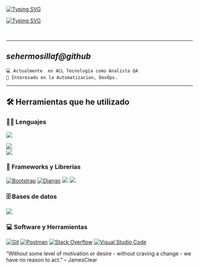 <a href="https://git.io/typing-svg"><img src="https://readme-typing-svg.demolab.com?font=Poppins&weight=600&size=30&duration=1000&pause=1000&center=true&repeat=false&width=650&lines=%C2%A1Hola!+Soy+Sebastian+Hermosilla" alt="Typing SVG" /></a>

<!-- Typing SVG by DenverCoder1 - https://github.com/DenverCoder1/readme-typing-svg -->
<a href="https://git.io/typing-svg"><img src="https://readme-typing-svg.demolab.com?font=Poppins&duration=1000&pause=500&center=true&width=435&lines=Analista+QA;Automatizador;%C2%A1Siempre+Aprendiendo!" alt="Typing SVG" /></a>

<br/>
<hr>

*sehermosillaf@github*
-------------------------
```
💻 Actualmente  en ACL Tecnología como Analista QA
🚩 Interesado en la Automatizacion, DevOps.
```
<hr>


## 🛠️ Herramientas que he utilizado

### 👨‍💻 Lenguajes

<p>
</div>
 <img src="https://skillicons.dev/icons?i=html,css,angular,js,ts" />
 </div>
 <div>
 <img src="https://skillicons.dev/icons?i=linux,py" />
 </div>
 <div>
 <img src="https://skillicons.dev/icons?i=spring,idea,java,selenium" />
 </div>

### 🧰 Frameworks y Librerias
<a href="#"><img alt="Bootstrap" src="https://img.shields.io/badge/Bootstrap-563D7C?style=for-the-badge&logo=bootstrap&logoColor=white"></a>
<a href="#"><img alt="Django" src="https://img.shields.io/badge/Django-092E20?style=for-the-badge&logo=django&logoColor=white"></a>
<a href="#"><img src="https://img.shields.io/badge/Ionic-3880FF?style=for-the-badge&logo=ionic&logoColor=white"/></a>
<a href="#"> <img src="https://skillicons.dev/icons?i=maven"/></a>
</p>

### 🗄️ Bases de datos

<p>
    <img src="https://skillicons.dev/icons?i=mysql,postgres" />
</p>

### 💻 Software y Herramientas

<p>
    <a href="#"><img alt="Git" src="https://img.shields.io/badge/Git%20-%23F05033.svg?logo=git&logoColor=white"></a>
    <a href="#"><img alt="Postman" src="https://img.shields.io/badge/Postman-FF6C37?logo=postman&logoColor=white"></a>
    <a href="#"><img alt="Stack Overflow" src="https://img.shields.io/badge/-Stack%20Overflow-FE7A16?logo=stack-overflow&logoColor=white"></a>
    <a href="#"><img alt="Visual Studio Code" src="https://img.shields.io/badge/Visual%20Studio%20Code-0078d7.svg?logo=visual-studio-code&logoColor=white"></a>
</p>


“Without some level of motivation or desire - without craving a change - we have no reason to act.”
– JamesClear

  </td>
  </tr>
</table>


